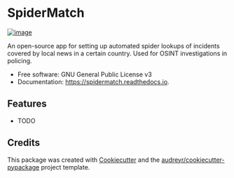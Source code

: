 SpiderMatch
===========

[![image](https://img.shields.io/pypi/v/spidermatch.svg)](https://pypi.python.org/pypi/spidermatch)

An open-source app for setting up automated spider lookups of incidents
covered by local news in a certain country. Used for OSINT
investigations in policing.

-   Free software: GNU General Public License v3
-   Documentation: <https://spidermatch.readthedocs.io>.

Features
--------

-   TODO

Credits
-------

This package was created with
[Cookiecutter](https://github.com/audreyr/cookiecutter) and the
[audreyr/cookiecutter-pypackage](https://github.com/audreyr/cookiecutter-pypackage)
project template.
